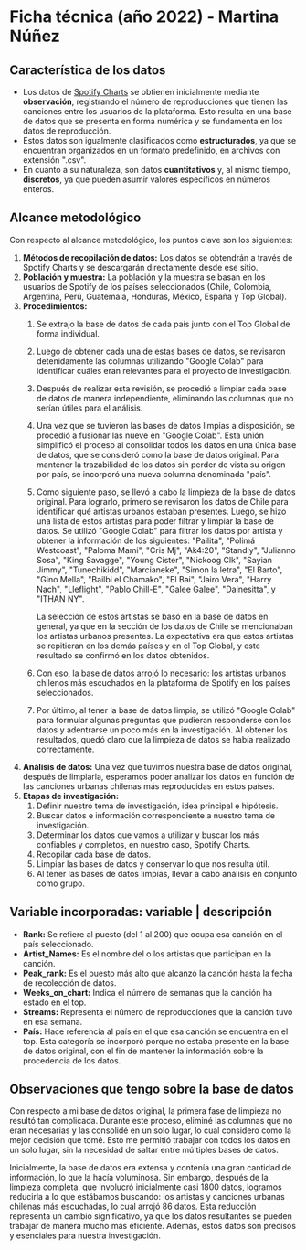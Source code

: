 # Ficha técnica (año 2022) - Martina Núñez

## Característica de los datos

* Los datos de [Spotify Charts](https://charts.spotify.com/charts/view/regional-global-weekly/2020-02-06) se obtienen inicialmente mediante __observación__, registrando el número de reproducciones que tienen las canciones entre los usuarios de la plataforma. Esto resulta en una base de datos que se presenta en forma numérica y se fundamenta en los datos de reproducción.
* Estos datos son igualmente clasificados como __estructurados__, ya que se encuentran organizados en un formato predefinido, en archivos con extensión ".csv".
* En cuanto a su naturaleza, son datos __cuantitativos__ y, al mismo tiempo, __discretos__, ya que pueden asumir valores específicos en números enteros.

## Alcance metodológico

Con respecto al alcance metodológico, los puntos clave son los siguientes:
1. __Métodos de recopilación de datos:__ Los datos se obtendrán a través de Spotify Charts y se descargarán directamente desde ese sitio.
1. __Población y muestra:__ La población y la muestra se basan en los usuarios de Spotify de los países seleccionados (Chile, Colombia, Argentina, Perú, Guatemala, Honduras, México, España y Top Global).
1. __Procedimientos:__
    1. Se extrajo la base de datos de cada país junto con el Top Global de forma individual.
    1. Luego de obtener cada una de estas bases de datos, se revisaron detenidamente las columnas utilizando "Google Colab" para identificar cuáles eran relevantes para el proyecto de investigación.
    1. Después de realizar esta revisión, se procedió a limpiar cada base de datos de manera independiente, eliminando las columnas que no serían útiles para el análisis.
    1. Una vez que se tuvieron las bases de datos limpias a disposición, se procedió a fusionar las nueve en "Google Colab". Esta unión simplificó el proceso al consolidar todos los datos en una única base de datos, que se consideró como la base de datos original. Para mantener la trazabilidad de los datos sin perder de vista su origen por país, se incorporó una nueva columna denominada "país".
    1. Como siguiente paso, se llevó a cabo la limpieza de la base de datos original. Para lograrlo, primero se revisaron los datos de Chile para identificar qué artistas urbanos estaban presentes. Luego, se hizo una lista de estos artistas para poder filtrar y limpiar la base de datos. Se utilizó "Google Colab" para filtrar los datos por artista y obtener la información de los siguientes:  "Pailita", "Polimá Westcoast", "Paloma Mami", "Cris Mj", "Ak4:20", "Standly", "Julianno Sosa", "King Savagge", "Young Cister", "Nickoog Clk", "Sayian Jimmy", "Tunechikidd", "Marcianeke", "Simon la letra", "El Barto", "Gino Mella", "Bailbi el Chamako", "El Bai", "Jairo Vera", "Harry Nach", "Lleflight", "Pablo Chill-E", "Galee Galee", "Dainesitta", y "ITHAN NY". 
    
        La selección de estos artistas se basó en la base de datos en general, ya que en la sección de los datos de Chile se mencionaban los artistas urbanos presentes. La expectativa era que estos artistas se repitieran en los demás países y en el Top Global, y este resultado se confirmó en los datos obtenidos. 
    1. Con eso, la base de datos arrojó lo necesario: los artistas urbanos chilenos más escuchados en la plataforma de Spotify en los países seleccionados.
    1. Por último, al tener la base de datos limpia, se utilizó "Google Colab" para formular algunas preguntas que pudieran responderse con los datos y adentrarse un poco más en la investigación. Al obtener los resultados, quedó claro que la limpieza de datos se había realizado correctamente.
1. __Análisis de datos:__ Una vez que tuvimos nuestra base de datos original, después de limpiarla, esperamos poder analizar los datos en función de las canciones urbanas chilenas más reproducidas en estos países.
1. __Etapas de investigación:__
    1. Definir nuestro tema de investigación, idea principal e hipótesis.
    1. Buscar datos e información correspondiente a nuestro tema de investigación.
    1. Determinar los datos que vamos a utilizar y buscar los más confiables y completos, en nuestro caso, Spotify Charts.
    1. Recopilar cada base de datos.
    1. Limpiar las bases de datos y conservar lo que nos resulta útil.
    1. Al tener las bases de datos limpias, llevar a cabo análisis en conjunto como grupo.

## Variable incorporadas: variable | descripción

* __Rank:__ Se refiere al puesto (del 1 al 200) que ocupa esa canción en el país seleccionado.
* __Artist_Names:__ Es el nombre del o los artistas que participan en la canción.
* __Peak_rank:__ Es el puesto más alto que alcanzó la canción hasta la fecha de recolección de datos.
* __Weeks_on_chart:__ Indica el número de semanas que la canción ha estado en el top.
* __Streams:__ Representa el número de reproducciones que la canción tuvo en esa semana.
* __País:__ Hace referencia al país en el que esa canción se encuentra en el top. Esta categoría se incorporó porque no estaba presente en la base de datos original, con el fin de mantener la información sobre la procedencia de los datos.

## Observaciones que tengo sobre la base de datos

Con respecto a mi base de datos original, la primera fase de limpieza no resultó tan complicada. Durante este proceso, eliminé las columnas que no eran necesarias y las consolidé en un solo lugar, lo cual considero como la mejor decisión que tomé. Esto me permitió trabajar con todos los datos en un solo lugar, sin la necesidad de saltar entre múltiples bases de datos.

Inicialmente, la base de datos era extensa y contenía una gran cantidad de información, lo que la hacía voluminosa. Sin embargo, después de la limpieza completa, que involucró inicialmente casi 1800 datos, logramos reducirla a lo que estábamos buscando: los artistas y canciones urbanas chilenas más escuchadas, lo cual arrojó 86 datos. Esta reducción representa un cambio significativo, ya que los datos resultantes se pueden trabajar de manera mucho más eficiente. Además, estos datos son precisos y esenciales para nuestra investigación.